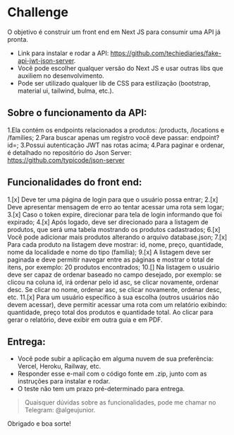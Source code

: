 # Challenge

O objetivo é construir um front end em Next JS para consumir uma API já pronta.

- Link para instalar e rodar a API: https://github.com/techiediaries/fake-api-jwt-json-server.
- Você pode escolher qualquer versão do Next JS e usar outras libs que auxiliem no desenvolvimento.
- Pode ser utilizado qualquer lib de CSS para estilização (bootstrap, material ui, tailwind, bulma, etc.).

## Sobre o funcionamento da API:

1.Ela contém os endpoints relacionados a produtos: /products, /locations e /families;
2.Para buscar apenas um registro você deve passar: endpoint?id=;
3.Possui autenticação JWT nas rotas acima;
4.Para paginar e ordenar, é detalhado no repositório do Json Server: https://github.com/typicode/json-server

## Funcionalidades do front end:

1.[x] Deve ter uma página de login para que o usuário possa entrar;
2.[x] Deve apresentar mensagem de erro ao tentar acessar uma rota sem logar;
3.[x] Caso o token expire, direcionar para tela de login informando que foi expirado;
4.[x] Após logado, deve ser direcionado para a listagem de produtos, que será uma tabela mostrando os produtos cadastrados;
6.[x] Você pode adicionar mais produtos alterando o arquivo database.json;
7.[x] Para cada produto na listagem deve mostrar: id, nome, preço, quantidade, nome da localidade e nome do tipo (família);
9.[x] A listagem deve ser paginada e deve permitir navegar entre as páginas e mostrar o total de itens, por exemplo: 20 produtos encontrados;
10.[] Na listagem o usuário deve ser capaz de ordenar baseado no campo desejado, por exemplo: se clicou na coluna id, irá ordenar pelo id asc, se clicar novamente, ordenar desc. Se clicar no nome, ordenar asc, se clicar novamente, ordenar desc, etc.
11.[x] Para um usuário específico à sua escolha (outros usuários não devem acessar), deve permitir acessar uma rota com um relatório exibindo: quantidade, preço total dos produtos e quantidade total. Ao clicar para gerar o relatório, deve exibir em outra guia e em PDF. 

## Entrega:

- Você pode subir a aplicação em alguma nuvem de sua preferência: Vercel, Heroku, Railway, etc.
- Responder esse e-mail com o código fonte em .zip, junto com as instruções para instalar e rodar.
- O teste não tem um prazo pré-determinado para entrega.

> Quaisquer dúvidas sobre as funcionalidades, pode me chamar no Telegram: @algeujunior.

Obrigado e boa sorte!
